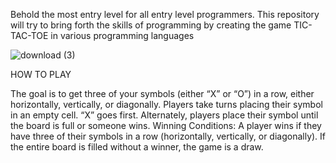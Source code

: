 Behold the most entry level for all entry level programmers.
This repository will try to bring forth the skills of programming by creating the game TIC-TAC-TOE in various  programming languages



![download (3)](https://github.com/ericx00/Tic-tac-toe/assets/115213946/a626a552-a43c-4e33-bbad-75d3fa8ad84c)




HOW TO PLAY

 The goal is to get three of your symbols (either “X” or “O”) in a row, either horizontally, vertically, or diagonally. 
 Players take turns placing their symbol in an empty cell.
“X” goes first.
Alternately, players place their symbol until the board is full or someone wins.
Winning Conditions:
A player wins if they have three of their symbols in a row (horizontally, vertically, or diagonally).
If the entire board is filled without a winner, the game is a draw.

